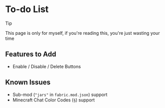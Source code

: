 # To-do List

> [!TIP]
> This page is only for myself, if you're reading this, you're just wasting your time

## Features to Add

- Enable / Disable / Delete Buttons

## Known Issues

- Sub-mod (`"jars"` in `fabric.mod.json`) support
- Minecraft Chat Color Codes (`§`) support